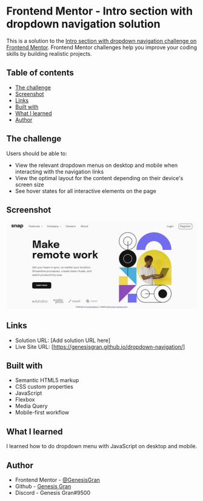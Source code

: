 # Frontend Mentor - Intro section with dropdown navigation solution

This is a solution to the [Intro section with dropdown navigation challenge on Frontend Mentor](https://www.frontendmentor.io/challenges/intro-section-with-dropdown-navigation-ryaPetHE5). Frontend Mentor challenges help you improve your coding skills by building realistic projects.

## Table of contents

- [The challenge](#the-challenge)
- [Screenshot](#screenshot)
- [Links](#links)
- [Built with](#built-with)
- [What I learned](#what-i-learned)
- [Author](#author)

## The challenge

Users should be able to:

- View the relevant dropdown menus on desktop and mobile when interacting with the navigation links
- View the optimal layout for the content depending on their device's screen size
- See hover states for all interactive elements on the page

## Screenshot

![Web Preview](./images/web-preview.jpeg)

## Links

- Solution URL: [Add solution URL here]
- Live Site URL: [https://genesisgran.github.io/dropdown-navigation/]

## Built with

- Semantic HTML5 markup
- CSS custom properties
- JavaScript
- Flexbox
- Media Query
- Mobile-first workflow

## What I learned

I learned how to do dropdown menu with JavaScript on desktop and mobile.

## Author

- Frontend Mentor - [@GenesisGran](https://www.frontendmentor.io/profile/GenesisGran)
- Github - [Genesis Gran](https://github.com/GenesisGran/)
- Discord - Genesis Gran#9500
